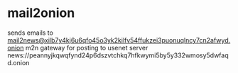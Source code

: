 # mail2onion
sends emails to mail2news@xilb7y4kj6u6qfo45o3yk2kilfv54ffukzei3puonuqlncy7cn2afwyd.onion m2n gateway for posting to usenet server news://peannyjkqwqfynd24p6dszvtchkq7hfkwymi5by5y332wmosy5dwfaqd.onion
